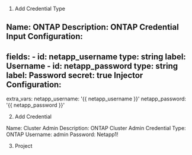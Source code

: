 

1. Add Credential Type

Name: ONTAP
Description: ONTAP Credential
Input Configuration:
  ---
  fields:
    - id: netapp_username
      type: string
      label: Username
    - id: netapp_password
      type: string
      label: Password
      secret: true
Injector Configuration:
  ---
  extra_vars:
    netapp_username: '{{ netapp_username }}'
    netapp_password: '{{ netapp_password }}'

2. Add Credential

Name: Cluster Admin
Description: ONTAP Cluster Admin
Credential Type: ONTAP
Username: admin
Password: Netapp1!

3. Project

